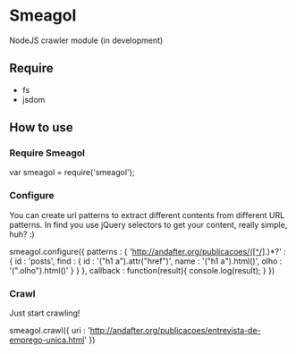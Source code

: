 # Smeagol #

NodeJS crawler module (in development)

## Require ##
- fs
- jsdom

## How to use ##


### Require Smeagol ###
var smeagol = require('smeagol');


### Configure ###
You can create url patterns to extract different contents from different URL patterns. In find you use jQuery selectors to get your content, really simple, huh? :)

smeagol.configure({
    patterns : {
        'http://andafter.org/publicacoes/([^/].)*?' : { 
            id : 'posts',
            find : {
            	id		: '("h1 a").attr("href")',
            	name 	: '("h1 a").html()',
            	olho 	: '(".olho").html()'
            }
        }
    },
    callback : function(result){
        console.log(result);
    }
})


### Crawl ###
Just start crawling!

smeagol.crawl({
	uri : 'http://andafter.org/publicacoes/entrevista-de-emprego-unica.html'
})